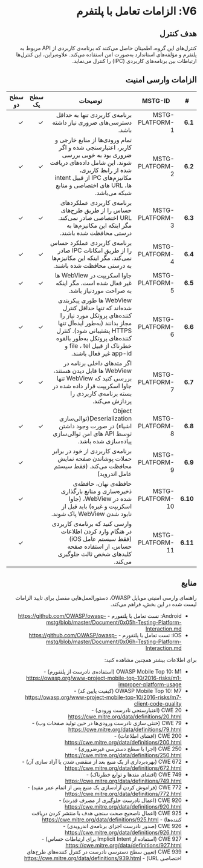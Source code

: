 <div dir="rtl" markdown="1">

# V6: الزامات تعامل با پلتفرم

## هدف کنترل

کنترل‌های این گروه، اطمینان حاصل می‌کنند که برنامه‌ی کاربردی از API مربوط به پلتفرم و مؤلفه‌های استاندارد به‌صورت امن استفاده می‌کند. علاوه‌بر‌این، این کنترل‌ها ارتباطات بین برنامه‌های کاربردی (IPC) را کنترل می‌نماید.

## الزامات وارسی امنیت

| # | MSTG-ID | توضیحات | سطح یک | سطح دو |
| -- | ---------- | ---------------------- | - | - |
| **6.1** | MSTG-PLATFORM-1 | برنامه‌ی کاربردی تنها به حداقل دسترسی‌های ضروری نیاز داشته باشد. | ✓ | ✓ |
| **6.2** | MSTG-PLATFORM-2 | تمام ورودی‌ها از منابع خارجی و کاربر، اعتبارسنجی شده و اگر ضروری بود به خوبی بررسی شوند. این شامل داده‌های دریافت شده از رابط کاربری، مکانیزم‌های IPC از قبیل intent ها، URL های اختصاصی و منابع شبکه می‌باشد. | ✓ | ✓ |
| **6.3** | MSTG-PLATFORM-3 | برنامه‌ی کاربردی عملکردهای حساس را از طریق طرح‌های URL اختصاصی صادر نمی‌کند. مگر اینکه این مکانیزم‌ها به درستی محافظت شده باشند. | ✓ | ✓ |
| **6.4** | MSTG-PLATFORM-4 | برنامه‌ی کاربردی عملکرد حساس را از طریق امکانات IPC صادر نمی‌کند. مگر اینکه این مکانیزم‌ها به درستی محافظت شده باشند. | ✓ | ✓ |
| **6.5** | MSTG-PLATFORM-5 | جاوا اسکریپت در WebView ها غیر فعال شده است. مگر اینکه به صراحت مورد‌نیاز باشد. | ✓ | ✓ |
| **6.6** | MSTG-PLATFORM-6 | WebView ها طوری پیکربندی شده‌اند که تنها حداقل کنترل کننده‌های پروتکل مورد نیاز را مجاز بدانند (به‌طور ایده‌آل تنها HTTPS پشتیبانی شود). کنترل کننده‌های پروتکل به‌طور بالقوه خطرناک از قبیل file ، tel و app-id غیر فعال باشند. | ✓ | ✓ |
| **6.7** | MSTG-PLATFORM-7 | اگر متدهای داخلی برنامه در WebView ها قابل دیدن هستند، بررسی کنید که WebView تنها جاوا اسکریپت قرار داده شده در بسته برنامه‌ی کاربردی را پردازش می‌کند. | ✓ | ✓ |
| **6.8** | MSTG-PLATFORM-8 | Object ِDeserialization(توالی‌سازی اشیاء) در صورت وجود داشتن توسط API های امن توالی‌سازی پیاده‌سازی شده باشد. | ✓ | ✓ |
| **6.9** | MSTG-PLATFORM-9 | برنامه‌ی کاربردی از خود در برابر حملات پوشاندن صفحه نمایش محافظت می‌کند. (فقط سیستم عامل اندروید) |  | ✓ |
| **6.10** | MSTG-PLATFORM-10 | حافظه‌ی نهان، حافظه‌ی ذخیره‌سازی و منابع بارگذاری شده در WebView، (جاوا اسکریپت و غیره) باید قبل از نابود شدن WebView پاک شوند. |  | ✓ |
| **6.11** | MSTG-PLATFORM-11 | وارسی کنید که برنامه‌ی کاربردی در هنگام وارد کردن اطلاعات (فقط سیستم عامل iOS) حساس، از استفاده صفحه کلیدهای شخص ثالث جلوگیری می‌کند. | | ✓ |

## منابع

راهنمای وارسی امنیتی موبایل OWASP، دستورالعمل‌هایی مفصل برای تایید الزامات لیست شده در این بخش، فراهم می‌کند.

- Android: تست تعامل با پلتفورم - <https://github.com/OWASP/owasp-mstg/blob/master/Document/0x05h-Testing-Platform-Interaction.md>
- iOS: تست تعامل با پلتفورم - <https://github.com/OWASP/owasp-mstg/blob/master/Document/0x06h-Testing-Platform-Interaction.md>

برای اطلاعات بیشتر همچنین مشاهده کنید:

- OWASP Mobile Top 10: M1 (استفاده‌ی نادرست از پلتفورم) - <https://owasp.org/www-project-mobile-top-10/2016-risks/m1-improper-platform-usage>
- OWASP Mobile Top 10: M7 (کیفیت پایین کد) - <https://owasp.org/www-project-mobile-top-10/2016-risks/m7-client-code-quality>
- CWE 20 (اعتبارسنجی نادرست ورودی) - <https://cwe.mitre.org/data/definitions/20.html>
- CWE 79 (خنثی سازی نادرست ورودی‌ها در حین تولید صفحات وب) - <https://cwe.mitre.org/data/definitions/79.html>
- CWE 200 (افشای اطلاعات) - <https://cwe.mitre.org/data/definitions/200.html>
- CWE 250 (اجرا با سطح دسترسی غیرضروری) - <https://cwe.mitre.org/data/definitions/250.html>
- CWE 672 (بهره‌برداری از یک منبع بعد از منقضی شدن یا آزاد سازی آن) - <https://cwe.mitre.org/data/definitions/672.html>
- CWE 749 (افشای متدها و توابع خطرناک) - <https://cwe.mitre.org/data/definitions/749.html>
- CWE 772 (فراموش کردن آزادسازی یک منبع پس از اتمام عمر مفید) - <https://cwe.mitre.org/data/definitions/772.html>
- CWE 920 (اعمال نادرست جلوگیری از مصرف قدرت) - <https://cwe.mitre.org/data/definitions/920.html>
- CWE 925 (اعمال ناصحیح صحت سنجی هدف با منتشر کردن دریافت کننده‌ها) - <https://cwe.mitre.org/data/definitions/925.html>
- CWE 926 (صدور نادرست اجزای برنامه‌ی اندرویدی) - <https://cwe.mitre.org/data/definitions/926.html>
- CWE 927 (استفاده از Implicit Intent برای ارتباطات حساس) - <https://cwe.mitre.org/data/definitions/927.html>
- CWE 939 (تعیین سطح دسترسی نادرست در کنترل کننده‌های طرح‌های اختصاصی URL) - <https://cwe.mitre.org/data/definitions/939.html>

</div>
